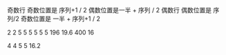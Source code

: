 奇数行 奇数位置是 序列+1 / 2 偶数位置是一半 + 序列 / 2
偶数行 偶数位置是 序列/2 奇数位置是 一半 + 序列+1 / 2

2 2 5 5
5 5 5 5
196 19.6
400 16

4 4 5 5
16.2